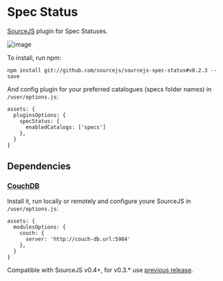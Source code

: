Spec Status
===============

[SourceJS](http://sourcejs.com) plugin for Spec Statuses.

![image](http://d.pr/i/Qu0e+)

To install, run npm:

```
npm install git://github.com/sourcejs/sourcejs-spec-status#v0.2.3 --save
```

And config plugin for your preferred catalogues (specs folder names) in `/user/options.js`:

```
assets: {
  pluginsOptions: {
    specStatus: {
      enabledCatalogs: ['specs']
    },
  }
}
```


## Dependencies

### [CouchDB](http://couchdb.apache.org/)

Install it, run locally or remotely and configure youre SourceJS in `/user/options.js`:

```
assets: {
  modulesOptions: {
    couch: {
      server: 'http://couch-db.url:5984'
    },
  }
}
```

Compatible with SourceJS v0.4+, for v0.3.* use [previous release](https://github.com/sourcejs/sourcejs-spec-status/archive/v0.1.0.zip).
